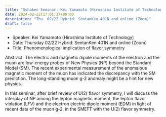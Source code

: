 ```yaml
---
title: "Sohaken Seminar: Kei Yamamoto (Hiroshima Institute of Technology)"
date: 2024-02-22T17:01:37+09:00
description: "Thu. 02/22 Hybrid: SentanKen 401N and online (Zoom)"
draft: false
---
```


- Speaker:
Kei Yamamoto (Hiroshima Institute of Technology)
- Date:
Thursday 02/22 Hybrid: SentanKen 401N and online (Zoom)
- Title:
Phenomenological implication of flavor symmetry

<!--more-->
Abstract:
The electric and magnetic dipole moments of the electron and the muon are low-energy probes of New Physics (NP) beyond the Standard Model (SM). The recent experimental measurement of the anomalous magnetic moment of the muon has indicated the discrepancy with the SM prediction. The long-standing muon g-2 anomaly might be a hint for new physics.

In this seminar, after brief review of U(2) flavor symmetry, I will discuss the interplay of NP among the lepton magnetic moment, the lepton flavor violation (LFV) and the electron electric dipole moment (EDM) in light of recent data of the muon g-2, in the SMEFT with the U(2) flavor symmetry.